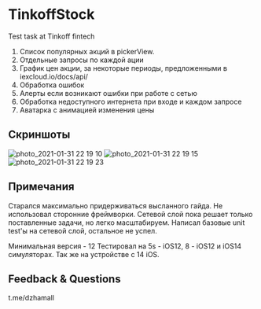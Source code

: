# TinkoffStock
Test task at Tinkoff fintech

1. Список популярных акций в pickerView.
2. Отдельные запросы по каждой ации
3. График цен акции, за некоторые периоды, предложенными в iexcloud.io/docs/api/
4. Обработка ошибок
5. Алерты если возникают ошибки при работе с сетью
6. Обработка недоступного интернета при входе и каждом запросе
7. Аватарка с анимацией изменения цены

## Скриншоты 

![photo_2021-01-31 22 19 10](https://user-images.githubusercontent.com/31774902/106395650-7c273580-6414-11eb-9644-cde20ef18ca8.jpeg)
![photo_2021-01-31 22 19 15](https://user-images.githubusercontent.com/31774902/106395652-7d586280-6414-11eb-9ec4-7a4eb645a531.jpeg)
![photo_2021-01-31 22 19 23](https://user-images.githubusercontent.com/31774902/106395623-4eda8780-6414-11eb-9ff0-d981105248b0.jpeg)

## Примечания 

Старался максимально придерживаться высланного гайда. 
Не использовал сторонние фреймворки.
Сетевой слой пока решает только поставленные задачи, но легко масштабируем. Написал базовые unit test'ы на сетевой слой, остальное не успел.

Минимальная версия - 12
Тестировал на 5s - iOS12, 8 - iOS12 и iOS14 симуляторах. Так же на устройстве c 14 iOS.

## Feedback & Questions

t.me/dzhamall
